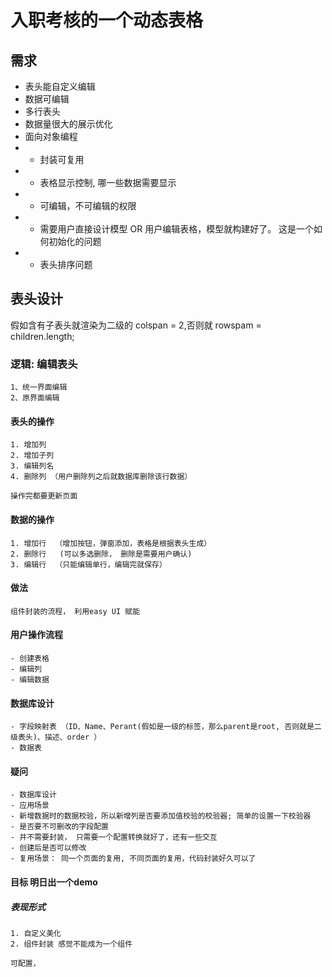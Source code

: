 # 入职考核的一个动态表格

## 需求

- 表头能自定义编辑
- 数据可编辑
- 多行表头
- 数据量很大的展示优化
- 面向对象编程
- * 封装可复用
- * 表格显示控制, 哪一些数据需要显示
- * 可编辑，不可编辑的权限
- * 需要用户直接设计模型 OR 用户编辑表格，模型就构建好了。 这是一个如何初始化的问题
- * 表头排序问题

## 表头设计

假如含有子表头就渲染为二级的 colspan = 2,否则就 rowspam = children.length;

### 逻辑: 编辑表头 

    1、统一界面编辑
    2、原界面编辑

#### 表头的操作

    
    1. 增加列
    2. 增加子列
    3. 编辑列名
    4. 删除列 （用户删除列之后就数据库删除该行数据）
    
    操作完都要更新页面


#### 数据的操作

    1. 增加行  （增加按钮，弹窗添加，表格是根据表头生成）
    2. 删除行   (可以多选删除， 删除是需要用户确认)
    3. 编辑行  （只能编辑单行，编辑完就保存）

#### 做法

    组件封装的流程， 利用easy UI 赋能

#### 用户操作流程

    - 创建表格
    - 编辑列
    - 编辑数据

#### 数据库设计

    - 字段映射表 （ID、Name、Perant(假如是一级的标签，那么parent是root, 否则就是二级表头)、描述、order ）
    - 数据表  

####  疑问

    - 数据库设计
    - 应用场景
    - 新增数据时的数据校验，所以新增列是否要添加值校验的校验器; 简单的设置一下校验器
    - 是否要不可删改的字段配置
    - 并不需要封装， 只需要一个配置转换就好了，还有一些交互
    - 创建后是否可以修改
    - 复用场景： 同一个页面的复用, 不同页面的复用，代码封装好久可以了

#### 目标 明日出一个demo

##### 表现形式

    1. 自定义美化
    2. 组件封装 感觉不能成为一个组件

    可配置，